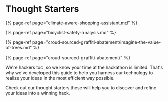 # Thought Starters

{% page-ref page="climate-aware-shopping-assistant.md" %}

{% page-ref page="bicyclist-safety-analysis.md" %}

{% page-ref page="croud-sourced-graffiti-abatement/imagine-the-value-of-trees.md" %}

{% page-ref page="croud-sourced-graffiti-abatement/" %}

We're hackers too, so we know your time at the hackathon is limited. That's why we've developed this guide to help you harness our technology to realize your ideas in the most efficient way possible.

Check out our thought starters these will help you to discover and refine your ideas into a winning hack.

